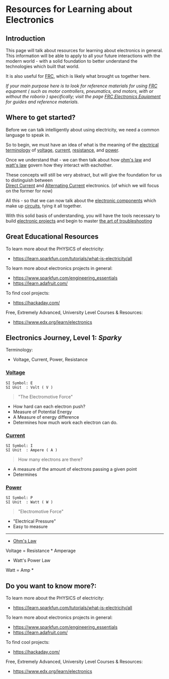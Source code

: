 # Resources for Learning about Electronics

## Introduction

This page will talk about resources for learning about electronics in general. This information will be able to apply to all your future interactions with the modern world - with a solid foundation to better understand the technologies which built that world.

It is also useful for [FRC](frc), which is likely what brought us together here.

*If your main purpose here is to look for reference materials for using [FRC](frc) equpment ( such as motor controllers, pneumatics, and motors, with or without the roborio ) specifically; visit the page [FRC Electronics Equipment](building-electronics-with-frc-equipment) for guides and reference materials.*

## Where to get started?

Before we can talk intelligently about using electricity, we need a common language to speak in. 

So to begin, we must have an idea of what is the meaning of the [electrical terminology](electrical-terminology) of [voltage](voltage), [current](current), [resistance](resistance), and [power](power).

Once we understand that - we can then talk about how [ohm's law](ohms-law) and [watt's law](watts-law) govern how they interact with eachother.

These concepts will still be very abstract, but will give the foundation for us to distinguish between  
[Direct Current](direct-current) and [Alternating Current](alternating-current) electronics. (of which we will focus on the former for now)

All this - so that we can now talk about the [electronic components](electronic-components) which make up [circuits](circuits), tying it all together.

With this solid basis of understanding, you will have the tools necessary to build  [electronic projects](electronic-projects) and begin to master [the art of troubleshooting](the-art-of-troubleshooting)

## Great Educational Resources

To learn more about the PHYSICS of electricity:
- https://learn.sparkfun.com/tutorials/what-is-electricity/all

To learn more about electronics projects in general:
- https://www.sparkfun.com/engineering_essentials
- https://learn.adafruit.com/

To find cool projects:
- https://hackaday.com/

Free, Extremely Advanced, University Level Courses & Resources:
- https://www.edx.org/learn/electronics

## Electronics Journey, Level 1: *Sparky*

Terminology:
  - Voltage, Current, Power, Resistance

### [Voltage](voltage)
```
SI Symbol: E
SI Unit  : Volt ( V )
```
>"The Electromotive Force"
- How hard can each electron push?
- Measure of Potential Energy
- A Measure of energy difference
- Determines how much work each electron can do.


### [Current](current)
```
SI Symbol: I
SI Unit  : Ampere ( A )
```
> How many electrons are there?

- A measure of the amount of electrons passing a given point
- Determines 

### [Power](power)
```
SI Symbol: P
SI Unit  : Watt ( W )
```
>"Electromotive Force"
- "Electrical Pressure"
- Easy to measure


---


- [Ohm's Law](ohms-law)

Voltage = Resistance * Amperage 

- Watt's Power Law

Watt = Amp *


## Do you want to know more?:  

To learn more about the PHYSICS of electricity:
- https://learn.sparkfun.com/tutorials/what-is-electricity/all

To learn more about electronics projects in general:
- https://www.sparkfun.com/engineering_essentials
- https://learn.adafruit.com/

To find cool projects:
- https://hackaday.com/

Free, Extremely Advanced, University Level Courses & Resources:
- https://www.edx.org/learn/electronics
